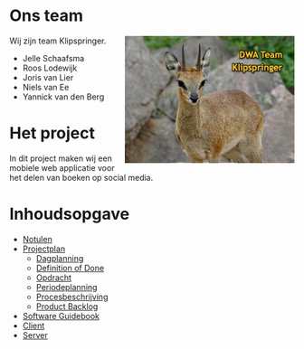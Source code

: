 # Ons team

<img src="./assets/klipspringer.jpg" align="right" width="300">

Wij zijn team Klipspringer.

- Jelle Schaafsma
- Roos Lodewijk
- Joris van Lier
- Niels van Ee
- Yannick van den Berg

# Het project

In dit project maken wij een mobiele web applicatie voor het delen van boeken op social media.

# Inhoudsopgave

- [Notulen](./groepsdocumenten/Notulen/)
- [Projectplan](./groepsdocumenten/Projectplan/)
  - [Dagplanning](./groepsdocumenten/Projectplan/Dagplanning.md)
  - [Definition of Done](./groepsdocumenten/Projectplan/Definition%20of%20Done.md)
  - [Opdracht](./groepsdocumenten/Projectplan/Opdracht.md)
  - [Periodeplanning](./groepsdocumenten/Projectplan/Periodeplanning.md)
  - [Procesbeschrijving](./groepsdocumenten/Projectplan/Procesbeschrijving.md)
  - [Product Backlog](./groepsdocumenten/Projectplan/Product%20Backlog.md)
- [Software Guidebook](./groepsdocumenten/Software%20Guidebook/README.md)
- [Client](./client/)
- [Server](./server/)
